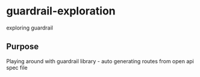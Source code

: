# guardrail-exploration
exploring guardrail

## Purpose
Playing around with guardrail library - auto generating routes from open api spec file
